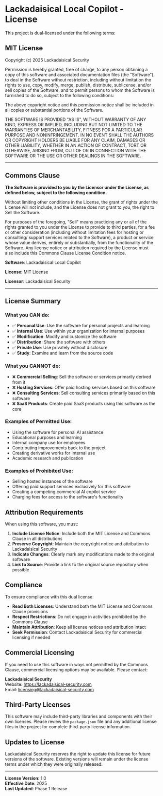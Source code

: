 # Lackadaisical Local Copilot - License

This project is dual-licensed under the following terms:

## MIT License

Copyright (c) 2025 Lackadaisical Security

Permission is hereby granted, free of charge, to any person obtaining a copy
of this software and associated documentation files (the "Software"), to deal
in the Software without restriction, including without limitation the rights
to use, copy, modify, merge, publish, distribute, sublicense, and/or sell
copies of the Software, and to permit persons to whom the Software is
furnished to do so, subject to the following conditions:

The above copyright notice and this permission notice shall be included in all
copies or substantial portions of the Software.

THE SOFTWARE IS PROVIDED "AS IS", WITHOUT WARRANTY OF ANY KIND, EXPRESS OR
IMPLIED, INCLUDING BUT NOT LIMITED TO THE WARRANTIES OF MERCHANTABILITY,
FITNESS FOR A PARTICULAR PURPOSE AND NONINFRINGEMENT. IN NO EVENT SHALL THE
AUTHORS OR COPYRIGHT HOLDERS BE LIABLE FOR ANY CLAIM, DAMAGES OR OTHER
LIABILITY, WHETHER IN AN ACTION OF CONTRACT, TORT OR OTHERWISE, ARISING FROM,
OUT OF OR IN CONNECTION WITH THE SOFTWARE OR THE USE OR OTHER DEALINGS IN THE
SOFTWARE.

---

## Commons Clause

**The Software is provided to you by the Licensor under the License, as defined below, subject to the following condition.**

Without limiting other conditions in the License, the grant of rights under the License will not include, and the License does not grant to you, the right to Sell the Software.

For purposes of the foregoing, "Sell" means practicing any or all of the rights granted to you under the License to provide to third parties, for a fee or other consideration (including without limitation fees for hosting or consulting/ support services related to the Software), a product or service whose value derives, entirely or substantially, from the functionality of the Software. Any license notice or attribution required by the License must also include this Commons Clause License Condition notice.

**Software**: Lackadaisical Local Copilot

**License**: MIT License

**Licensor**: Lackadaisical Security

---

## License Summary

### What you CAN do:
- ✅ **Personal Use**: Use the software for personal projects and learning
- ✅ **Internal Use**: Use within your organization for internal purposes
- ✅ **Modification**: Modify and customize the software
- ✅ **Distribution**: Share the software with others
- ✅ **Private Use**: Use privately without disclosure
- ✅ **Study**: Examine and learn from the source code

### What you CANNOT do:
- ❌ **Commercial Selling**: Sell the software or services primarily derived from it
- ❌ **Hosting Services**: Offer paid hosting services based on this software
- ❌ **Consulting Services**: Sell consulting services primarily based on this software
- ❌ **SaaS Products**: Create paid SaaS products using this software as the core

### Examples of Permitted Use:
- Using the software for personal AI assistance
- Educational purposes and learning
- Internal company use for employees
- Contributing improvements back to the project
- Creating derivative works for internal use
- Academic research and publication

### Examples of Prohibited Use:
- Selling hosted instances of the software
- Offering paid support services exclusively for this software
- Creating a competing commercial AI copilot service
- Charging fees for access to the software's functionality

## Attribution Requirements

When using this software, you must:

1. **Include License Notice**: Include both the MIT License and Commons Clause in all distributions
2. **Preserve Copyright**: Maintain the copyright notice and attribution to Lackadaisical Security
3. **Indicate Changes**: Clearly mark any modifications made to the original software
4. **Link to Source**: Provide a link to the original source repository when possible

## Compliance

To ensure compliance with this dual license:

- **Read Both Licenses**: Understand both the MIT License and Commons Clause provisions
- **Respect Restrictions**: Do not engage in activities prohibited by the Commons Clause
- **Maintain Attribution**: Keep all license notices and attribution intact
- **Seek Permission**: Contact Lackadaisical Security for commercial licensing if needed

## Commercial Licensing

If you need to use this software in ways not permitted by the Commons Clause, commercial licensing options may be available. Please contact:

**Lackadaisical Security**  
Website: https://lackadaisical-security.com  
Email: licensing@lackadaisical-security.com

## Third-Party Licenses

This software may include third-party libraries and components with their own licenses. Please review the `package.json` file and any additional license files in the project for complete third-party license information.

## Updates to License

Lackadaisical Security reserves the right to update this license for future versions of the software. Existing versions will remain under the license terms under which they were originally released.

---

**License Version**: 1.0  
**Effective Date**: 2025  
**Last Updated**: Phase 1 Release 